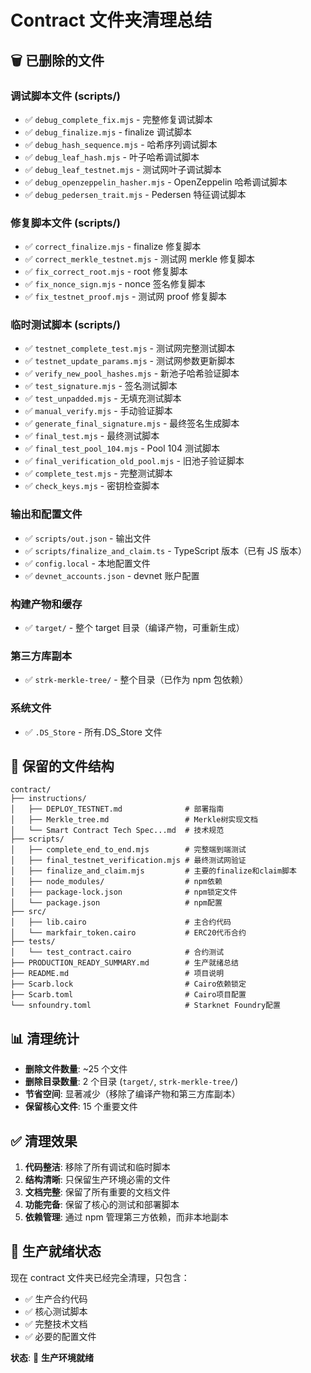 # Contract 文件夹清理总结

## 🗑️ **已删除的文件**

### 调试脚本文件 (scripts/)

- ✅ `debug_complete_fix.mjs` - 完整修复调试脚本
- ✅ `debug_finalize.mjs` - finalize 调试脚本
- ✅ `debug_hash_sequence.mjs` - 哈希序列调试脚本
- ✅ `debug_leaf_hash.mjs` - 叶子哈希调试脚本
- ✅ `debug_leaf_testnet.mjs` - 测试网叶子调试脚本
- ✅ `debug_openzeppelin_hasher.mjs` - OpenZeppelin 哈希调试脚本
- ✅ `debug_pedersen_trait.mjs` - Pedersen 特征调试脚本

### 修复脚本文件 (scripts/)

- ✅ `correct_finalize.mjs` - finalize 修复脚本
- ✅ `correct_merkle_testnet.mjs` - 测试网 merkle 修复脚本
- ✅ `fix_correct_root.mjs` - root 修复脚本
- ✅ `fix_nonce_sign.mjs` - nonce 签名修复脚本
- ✅ `fix_testnet_proof.mjs` - 测试网 proof 修复脚本

### 临时测试脚本 (scripts/)

- ✅ `testnet_complete_test.mjs` - 测试网完整测试脚本
- ✅ `testnet_update_params.mjs` - 测试网参数更新脚本
- ✅ `verify_new_pool_hashes.mjs` - 新池子哈希验证脚本
- ✅ `test_signature.mjs` - 签名测试脚本
- ✅ `test_unpadded.mjs` - 无填充测试脚本
- ✅ `manual_verify.mjs` - 手动验证脚本
- ✅ `generate_final_signature.mjs` - 最终签名生成脚本
- ✅ `final_test.mjs` - 最终测试脚本
- ✅ `final_test_pool_104.mjs` - Pool 104 测试脚本
- ✅ `final_verification_old_pool.mjs` - 旧池子验证脚本
- ✅ `complete_test.mjs` - 完整测试脚本
- ✅ `check_keys.mjs` - 密钥检查脚本

### 输出和配置文件

- ✅ `scripts/out.json` - 输出文件
- ✅ `scripts/finalize_and_claim.ts` - TypeScript 版本（已有 JS 版本）
- ✅ `config.local` - 本地配置文件
- ✅ `devnet_accounts.json` - devnet 账户配置

### 构建产物和缓存

- ✅ `target/` - 整个 target 目录（编译产物，可重新生成）

### 第三方库副本

- ✅ `strk-merkle-tree/` - 整个目录（已作为 npm 包依赖）

### 系统文件

- ✅ `.DS_Store` - 所有.DS_Store 文件

## 📁 **保留的文件结构**

```
contract/
├── instructions/
│   ├── DEPLOY_TESTNET.md              # 部署指南
│   ├── Merkle_tree.md                 # Merkle树实现文档
│   └── Smart Contract Tech Spec...md  # 技术规范
├── scripts/
│   ├── complete_end_to_end.mjs        # 完整端到端测试
│   ├── final_testnet_verification.mjs # 最终测试网验证
│   ├── finalize_and_claim.mjs         # 主要的finalize和claim脚本
│   ├── node_modules/                  # npm依赖
│   ├── package-lock.json              # npm锁定文件
│   └── package.json                   # npm配置
├── src/
│   ├── lib.cairo                      # 主合约代码
│   └── markfair_token.cairo           # ERC20代币合约
├── tests/
│   └── test_contract.cairo            # 合约测试
├── PRODUCTION_READY_SUMMARY.md        # 生产就绪总结
├── README.md                          # 项目说明
├── Scarb.lock                         # Cairo依赖锁定
├── Scarb.toml                         # Cairo项目配置
└── snfoundry.toml                     # Starknet Foundry配置
```

## 📊 **清理统计**

- **删除文件数量**: ~25 个文件
- **删除目录数量**: 2 个目录 (`target/`, `strk-merkle-tree/`)
- **节省空间**: 显著减少（移除了编译产物和第三方库副本）
- **保留核心文件**: 15 个重要文件

## ✅ **清理效果**

1. **代码整洁**: 移除了所有调试和临时脚本
2. **结构清晰**: 只保留生产环境必需的文件
3. **文档完整**: 保留了所有重要的文档文件
4. **功能完备**: 保留了核心的测试和部署脚本
5. **依赖管理**: 通过 npm 管理第三方依赖，而非本地副本

## 🎯 **生产就绪状态**

现在 contract 文件夹已经完全清理，只包含：

- ✅ 生产合约代码
- ✅ 核心测试脚本
- ✅ 完整技术文档
- ✅ 必要的配置文件

**状态**: 🚀 **生产环境就绪**

